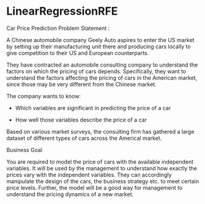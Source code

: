 # LinearRegressionRFE
Car Price Prediction
Problem Statement :

A Chinese automobile company Geely Auto aspires to enter the US market by setting up their manufacturing unit there and producing cars locally to give competition to their US and European counterparts.

They have contracted an automobile consulting company to understand the factors on which the pricing of cars depends. Specifically, they want to understand the factors affecting the pricing of cars in the American market, since those may be very different from the Chinese market.

The company wants to know:

- Which variables are significant in predicting the price of a car

- How well those variables describe the price of a car

Based on various market surveys, the consulting firm has gathered a large dataset of different types of cars across the Americal market.

Business Goal

You are required to model the price of cars with the available independent variables. It will be used by the management to understand how exactly the prices vary with the independent variables. They can accordingly manipulate the design of the cars, the business strategy etc.
to meet certain price levels. Further, the model will be a good way for management to understand the pricing dynamics of a new market.
